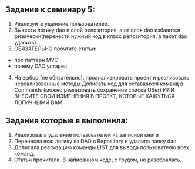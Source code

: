 ## Задание к семинару 5:

1. Реализуйте удаление пользователей.
2. Вынести логику dao в слой репозитория, а от слоя dao избавится физически(перенести нужный код в класс репозитория, а пакет dao удалить).
3. ОБЯЗАТЕЛЬНО прочтите статьи: 
* про паттерн MVC
* почему DAO устарел
4. На выбор (не обязательно):
   проанализировать проект и реализовать нереализованные методы
   Дописать код для оставшихся команд в Commands (можно реализовать сохранение списка USer)
   ИЛИ ВНЕСИТЕ СВОИ ИЗМЕНЕНИЯ В ПРОЕКТ, КОТОРЫЕ КАЖУТЬСЯ ЛОГИЧНЫМИ ВАМ.
## Задания которые я выполнила:
1. Реализовала удаление пользователей из записной книги
2. Перенесла всю логику из DAO в Repository и удалила папку dao.
3. Дописала реализацию команды LIST для вывода пользователю всех команд.
4. Статьи прочитала. В написанном коде, с трудом, но разобралась.
